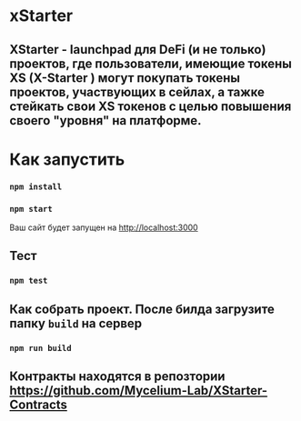 # xStarter

## XStarter - launchpad для DeFi (и не только) проектов, где пользователи, имеющие токены XS (X-Starter ) могут покупать токены проектов, участвующих  в сейлах, а тажке стейкать свои XS токенов с целью повышения своего "уровня" на платформе.

# Как запустить

### `npm install`
### `npm start`

Ваш сайт будет запущен на [http://localhost:3000](http://localhost:3000)

## Тест
### `npm test`

## Как собрать проект. После билда загрузите папку `build` на сервер

### `npm run build`

## Контракты находятся в репозтории https://github.com/Mycelium-Lab/XStarter-Contracts
